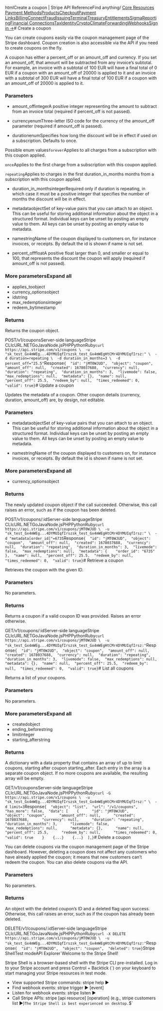 htmlCreate a coupon | Stripe API Reference[](/api)Find anything/
[Core Resources](#)
[Payment Methods](#)[Products](#)[Checkout](#)[Payment Links](#)[Billing](#)[Connect](#)[Fraud](#)[Issuing](#)[Terminal](#)[Treasury](#)[Entitlements](#)[Sigma](#)[Reporting](#)[Financial Connections](#)[Tax](#)[Identity](#)[Crypto](#)[Climate](#)[Forwarding](#)[Webhooks](#)[Sign in →](https://dashboard.stripe.com/login)# Create a coupon

You can create coupons easily via the coupon management page of the Stripe dashboard. Coupon creation is also accessible via the API if you need to create coupons on the fly.

A coupon has either a percent_off or an amount_off and currency. If you set an amount_off, that amount will be subtracted from any invoice’s subtotal. For example, an invoice with a subtotal of 100 EUR will have a final total of 0 EUR if a coupon with an amount_off of 20000 is applied to it and an invoice with a subtotal of 300 EUR will have a final total of 100 EUR if a coupon with an amount_off of 20000 is applied to it.

### Parameters

- amount_offintegerA positive integer representing the amount to subtract from an invoice total (required if percent_off is not passed).


- currencyenumThree-letter ISO code for the currency of the amount_off parameter (required if amount_off is passed).


- durationenumSpecifies how long the discount will be in effect if used on a subscription. Defaults to once.

Possible enum values`forever`Applies to all charges from a subscription with this coupon applied.

`once`Applies to the first charge from a subscription with this coupon applied.

`repeating`Applies to charges in the first duration_in_months months from a subscription with this coupon applied.


- duration_in_monthsintegerRequired only if duration is repeating, in which case it must be a positive integer that specifies the number of months the discount will be in effect.


- metadataobjectSet of key-value pairs that you can attach to an object. This can be useful for storing additional information about the object in a structured format. Individual keys can be unset by posting an empty value to them. All keys can be unset by posting an empty value to metadata.


- namestringName of the coupon displayed to customers on, for instance invoices, or receipts. By default the id is shown if name is not set.


- percent_offfloatA positive float larger than 0, and smaller or equal to 100, that represents the discount the coupon will apply (required if amount_off is not passed).



### More parametersExpand all

- applies_toobject
- currency_optionsobject
- idstring
- max_redemptionsinteger
- redeem_bytimestamp

### Returns

Returns the coupon object.

POST/v1/couponsServer-side languageStripe CLIcURL.NETGoJavaNode.jsPHPPythonRuby[](#)[](#)`curl https://api.stripe.com/v1/coupons \  -u "sk_test_Gx4mWEg...4DYMUIqfIrszsk_test_Gx4mWEgHtCMr4DYMUIqfIrsz:" \  -d duration=repeating \  -d duration_in_months=3 \  -d percent_off="25.5"`Response`{  "id": "jMT0WJUD",  "object": "coupon",  "amount_off": null,  "created": 1678037688,  "currency": null,  "duration": "repeating",  "duration_in_months": 3,  "livemode": false,  "max_redemptions": null,  "metadata": {},  "name": null,  "percent_off": 25.5,  "redeem_by": null,  "times_redeemed": 0,  "valid": true}`# Update a coupon

Updates the metadata of a coupon. Other coupon details (currency, duration, amount_off) are, by design, not editable.

### Parameters

- metadataobjectSet of key-value pairs that you can attach to an object. This can be useful for storing additional information about the object in a structured format. Individual keys can be unset by posting an empty value to them. All keys can be unset by posting an empty value to metadata.


- namestringName of the coupon displayed to customers on, for instance invoices, or receipts. By default the id is shown if name is not set.



### More parametersExpand all

- currency_optionsobject

### Returns

The newly updated coupon object if the call succeeded. Otherwise, this call raises an error, such as if the coupon has been deleted.

POST/v1/coupons/:idServer-side languageStripe CLIcURL.NETGoJavaNode.jsPHPPythonRuby[](#)[](#)`curl https://api.stripe.com/v1/coupons/jMT0WJUD \  -u "sk_test_Gx4mWEg...4DYMUIqfIrszsk_test_Gx4mWEgHtCMr4DYMUIqfIrsz:" \  -d "metadata[order_id]"=6735`Response`{  "id": "jMT0WJUD",  "object": "coupon",  "amount_off": null,  "created": 1678037688,  "currency": null,  "duration": "repeating",  "duration_in_months": 3,  "livemode": false,  "max_redemptions": null,  "metadata": {    "order_id": "6735"  },  "name": null,  "percent_off": 25.5,  "redeem_by": null,  "times_redeemed": 0,  "valid": true}`# Retrieve a coupon

Retrieves the coupon with the given ID.

### Parameters

No parameters.

### Returns

Returns a coupon if a valid coupon ID was provided. Raises an error otherwise.

GET/v1/coupons/:idServer-side languageStripe CLIcURL.NETGoJavaNode.jsPHPPythonRuby[](#)[](#)`curl https://api.stripe.com/v1/coupons/jMT0WJUD \  -u "sk_test_Gx4mWEg...4DYMUIqfIrszsk_test_Gx4mWEgHtCMr4DYMUIqfIrsz:"`Response`{  "id": "jMT0WJUD",  "object": "coupon",  "amount_off": null,  "created": 1678037688,  "currency": null,  "duration": "repeating",  "duration_in_months": 3,  "livemode": false,  "max_redemptions": null,  "metadata": {},  "name": null,  "percent_off": 25.5,  "redeem_by": null,  "times_redeemed": 0,  "valid": true}`# List all coupons

Returns a list of your coupons.

### Parameters

No parameters.

### More parametersExpand all

- createdobject
- ending_beforestring
- limitinteger
- starting_afterstring

### Returns

A dictionary with a data property that contains an array of up to limit coupons, starting after coupon starting_after. Each entry in the array is a separate coupon object. If no more coupons are available, the resulting array will be empty.

GET/v1/couponsServer-side languageStripe CLIcURL.NETGoJavaNode.jsPHPPythonRuby[](#)[](#)`curl -G https://api.stripe.com/v1/coupons \  -u "sk_test_Gx4mWEg...4DYMUIqfIrszsk_test_Gx4mWEgHtCMr4DYMUIqfIrsz:" \  -d limit=3`Response`{  "object": "list",  "url": "/v1/coupons",  "has_more": false,  "data": [    {      "id": "jMT0WJUD",      "object": "coupon",      "amount_off": null,      "created": 1678037688,      "currency": null,      "duration": "repeating",      "duration_in_months": 3,      "livemode": false,      "max_redemptions": null,      "metadata": {},      "name": null,      "percent_off": 25.5,      "redeem_by": null,      "times_redeemed": 0,      "valid": true    }    {...}    {...}  ],}`# Delete a coupon

You can delete coupons via the coupon management page of the Stripe dashboard. However, deleting a coupon does not affect any customers who have already applied the coupon; it means that new customers can’t redeem the coupon. You can also delete coupons via the API.

### Parameters

No parameters.

### Returns

An object with the deleted coupon’s ID and a deleted flag upon success. Otherwise, this call raises an error, such as if the coupon has already been deleted.

DELETE/v1/coupons/:idServer-side languageStripe CLIcURL.NETGoJavaNode.jsPHPPythonRuby[](#)[](#)`curl -X DELETE https://api.stripe.com/v1/coupons/jMT0WJUD \  -u "sk_test_Gx4mWEg...4DYMUIqfIrszsk_test_Gx4mWEgHtCMr4DYMUIqfIrsz:"`Response`{  "id": "jMT0WJUD",  "object": "coupon",  "deleted": true}`Stripe ShellTest modeAPI Explorer[](https://stripe.com/docs/stripe-cli#install)`Welcome to the Stripe Shell!

Stripe Shell is a browser-based shell with the Stripe CLI pre-installed. Log in to your
Stripe account and press Control + Backtick (`) on your keyboard to start managing your Stripe
resources in test mode.

- View supported Stripe commands: stripe help ▶️
- Find webhook events: stripe trigger ▶️ [event]
- Listen for webhook events: stripe listen ▶
- Call Stripe APIs: stripe [api resource] [operation] (e.g., stripe customers list ▶️)`The Stripe Shell is best experienced on desktop.`$`